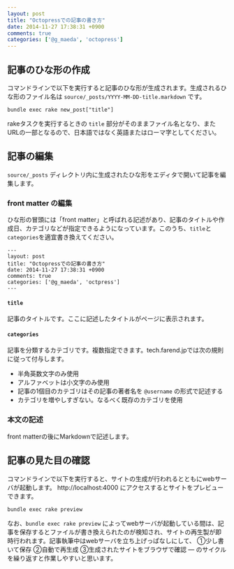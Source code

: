 ```yaml
---
layout: post
title: "Octopressでの記事の書き方"
date: 2014-11-27 17:38:31 +0900
comments: true
categories: ['@g_maeda', 'octopress']
---
```


## 記事のひな形の作成

コマンドラインで以下を実行すると記事のひな形が生成されます。生成されるひな形のファイル名は `source/_posts/YYYY-MM-DD-title.markdown` です。

```
bundle exec rake new_post["title"]
```

rakeタスクを実行するときの `title` 部分がそのままファイル名となり、またURLの一部となるので、日本語ではなく英語またはローマ字としてください。


## 記事の編集

`source/_posts` ディレクトリ内に生成されたひな形をエディタで開いて記事を編集します。


### front matter の編集

ひな形の冒頭には「front matter」と呼ばれる記述があり、記事のタイトルや作成日、カテゴリなどが指定できるようになっています。このうち、`title`と`categories`を適宜書き換えてください。


```
---
layout: post
title: "Octopressでの記事の書き方"
date: 2014-11-27 17:38:31 +0900
comments: true
categories: ['@g_maeda', 'octpress']
---
```

#### `title`

記事のタイトルです。ここに記述したタイトルがページに表示されます。

#### `categories`

記事を分類するカテゴリです。複数指定できます。tech.farend.jpでは次の規則に従って付与します。

* 半角英数文字のみ使用
* アルファベットは小文字のみ使用
* 記事の1個目のカテゴリはその記事の著者名を `@username` の形式で記述する
* カテゴリを増やしすぎない。なるべく既存のカテゴリを使用


### 本文の記述

front matterの後にMarkdownで記述します。


## 記事の見た目の確認

コマンドラインで以下を実行すると、サイトの生成が行われるとともにwebサーバが起動します。 http://localhost:4000 にアクセスするとサイトをプレビューできます。


```
bundle exec rake preview
```


なお、`bundle exec rake preview` によってwebサーバが起動している間は、記事を保存するとファイルが書き換えられたのが検知され、サイトの再生製が即時行われます。記事執筆中はwebサーバを立ち上げっぱなしにして、 ①少し書いて保存 ②自動で再生成 ③生成されたサイトをブラウザで確認 — のサイクルを繰り返すと作業しやすいと思います。
